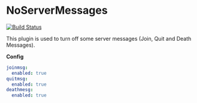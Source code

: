 # NoServerMessages

[![Build Status](https://travis-ci.org/Roman3349/NoServerMessages_Bukkit.svg?branch=master)](https://travis-ci.org/Roman3349/NoServerMessages_Bukkit)

This plugin is used to turn off some server messages (Join, Quit and Death Messages).

**Config**

```YAML
joinmsg:
  enabled: true
quitmsg:
  enabled: true
deathmesg:
  enabled: true
```
